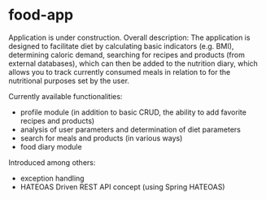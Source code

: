 # food-app
Application is under construction.
Overall description:
The application is designed to facilitate diet by calculating basic indicators (e.g. BMI), determining caloric 
demand, searching for recipes and products (from external databases), which can then be added to the nutrition 
diary, which allows you to track currently consumed meals in relation to for the nutritional purposes set by 
the user.

Currently available functionalities:
- profile module (in addition to basic CRUD, the ability to add favorite recipes and products)
- analysis of user parameters and determination of diet parameters
- search for meals and products (in various ways)
- food diary module

Introduced among others:
- exception handling
- HATEOAS Driven REST API concept (using Spring HATEOAS)